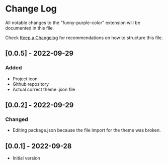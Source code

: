 # Change Log

All notable changes to the "funny-purple-color" extension will be documented in this file.

Check [Keep a Changelog](http://keepachangelog.com/) for recommendations on how to structure this file.

## [0.0.5] - 2022-09-29

### Added

-   Project icon
-   Github repository
-   Actual correct theme .json file

## [0.0.2] - 2022-09-29

### Changed

-   Editing package.json because the file import for the theme was broken.

## [0.0.1] - 2022-09-28

-   Initial version
